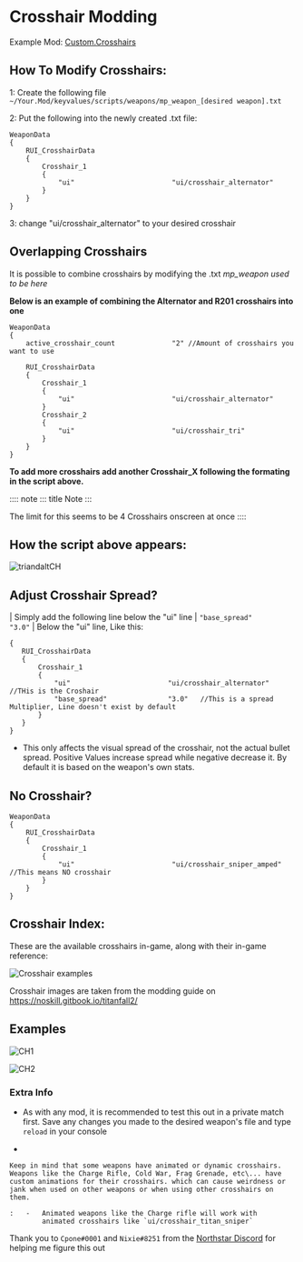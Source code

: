 # Crosshair Modding

Example Mod:
[Custom.Crosshairs](https://github.com/MysteriousRSA/Custom.Crosshairs)

## How To Modify Crosshairs:

1: Create the following file
`~/Your.Mod/keyvalues/scripts/weapons/mp_weapon_[desired weapon].txt`

2: Put the following into the newly created .txt file:

    WeaponData
    {   
        RUI_CrosshairData
        {
            Crosshair_1 
            {
                "ui"                        "ui/crosshair_alternator" 
            }
        }
    }

3: change \"ui/crosshair_alternator\" to your desired crosshair

## Overlapping Crosshairs

It is possible to combine crosshairs by modifying the
.txt *mp_weapon used to be here*

**Below is an example of combining the Alternator and R201 crosshairs
into one**

    WeaponData
    {
        active_crosshair_count              "2" //Amount of crosshairs you want to use

        RUI_CrosshairData
        {
            Crosshair_1                                                                     
            {
                "ui"                        "ui/crosshair_alternator"   
            }                                                                               
            Crosshair_2                                                                     
            {
                "ui"                        "ui/crosshair_tri"          
            }                                                                              
        }
    }

**To add more crosshairs add another Crosshair_X following the formating
in the script above.**

:::: note
::: title
Note
:::

The limit for this seems to be 4 Crosshairs onscreen at once
::::

## How the script above appears:

![triandaltCH](https://user-images.githubusercontent.com/45333346/149623038-64937ab7-bb0f-450c-ba92-97c625e715bf.png)

## Adjust Crosshair Spread?

| Simply add the following line below the \"ui\" line
| `"base_spread"               "3.0"`
| Below the \"ui\" line, Like this:

    {   
       RUI_CrosshairData
       {
           Crosshair_1 
           {
               "ui"                        "ui/crosshair_alternator" //THis is the Croshair
               "base_spread"               "3.0"   //This is a spread Multiplier, Line doesn't exist by default
           }
       }
    }

-   This only affects the visual spread of the crosshair, not the actual
    bullet spread. Positive Values increase spread while negative
    decrease it. By default it is based on the weapon\'s own stats.

## No Crosshair?

    WeaponData
    {   
        RUI_CrosshairData
        {
            Crosshair_1 
            {
                "ui"                        "ui/crosshair_sniper_amped" //This means NO crosshair
            }
        }
    }

## Crosshair Index:

These are the available crosshairs in-game, along with their in-game
reference:

![Crosshair
examples](https://github.com/Riccorbypro/Custom.Crosshairs/raw/main/assets/crosshairs.png)

Crosshair images are taken from the modding guide on
<https://noskill.gitbook.io/titanfall2/>

## Examples

![CH1](https://user-images.githubusercontent.com/45333346/149503054-45eb1fa5-5e89-4bf1-bf58-b58c1bfab94b.png)

![CH2](https://user-images.githubusercontent.com/45333346/149503085-154c05b8-4a76-4d03-80aa-fe67fba1bcb1.png)

### Extra Info

-   As with any mod, it is recommended to test this out in a private
    match first. Save any changes you made to the desired weapon\'s file
    and type `reload` in your console

-   

    Keep in mind that some weapons have animated or dynamic crosshairs. Weapons like the Charge Rifle, Cold War, Frag Grenade, etc\... have custom animations for their crosshairs. which can cause weirdness or jank when used on other weapons or when using other crosshairs on them.

    :   -   Animated weapons like the Charge rifle will work with
            animated crosshairs like `ui/crosshair_titan_sniper`

Thank you to `Cpone#0001` and `Nixie#8251` from the [Northstar
Discord](https://northstar.tf/discord) for helping me figure this out
